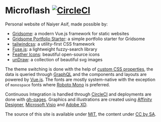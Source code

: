 # Microflash [![CircleCI](https://circleci.com/gh/Microflash/microflash.github.io.svg?style=svg)](https://circleci.com/gh/Microflash/microflash.github.io)

Personal website of Naiyer Asif, made possible by:

- [Gridsome](https://gridsome.org/): a modern Vue.js framework for static websites
- [Gridsome Portfolio Starter](https://github.com/drehimself/gridsome-portfolio-starter): a simple portfolio starter for Gridsome
- [tailwindcss](https://tailwindcss.com/): a utility-first CSS framework
- [Fuse.js](https://fusejs.io/): a lightweight fuzzy-search library
- [Feather Icons](https://feathericons.com/): beautiful open-source icons
- [unDraw](https://undraw.co): a collection of beautiful svg images

The theme switching is done with the help of [custom CSS properties](https://alligator.io/css/theming-custom-properties/), the data is queried through [GraphQL](https://graphql.org/) and the components and layouts are powered by [Vue.js](https://vuejs.org/). The fonts are mostly system-native with the exception of `monospace` fonts where [Roboto Mono](https://fonts.google.com/specimen/Roboto+Mono) is preferred.

Continuous Integration is handled through [CircleCI](https://circleci.com/) and deployments are done with [gh-pages](https://github.com/tschaub/gh-pages). Graphics and illustrations are created using [Affinity Designer](https://affinity.serif.com/en-gb/designer/), [Microsoft Visio](https://products.office.com/en-in/visio/flowchart-software) and [Adobe XD](https://www.adobe.com/in/products/xd.html).

The source of this site is available under [MIT](./LICENSE), the content under [CC by SA](https://creativecommons.org/licenses/by-sa/4.0/).
